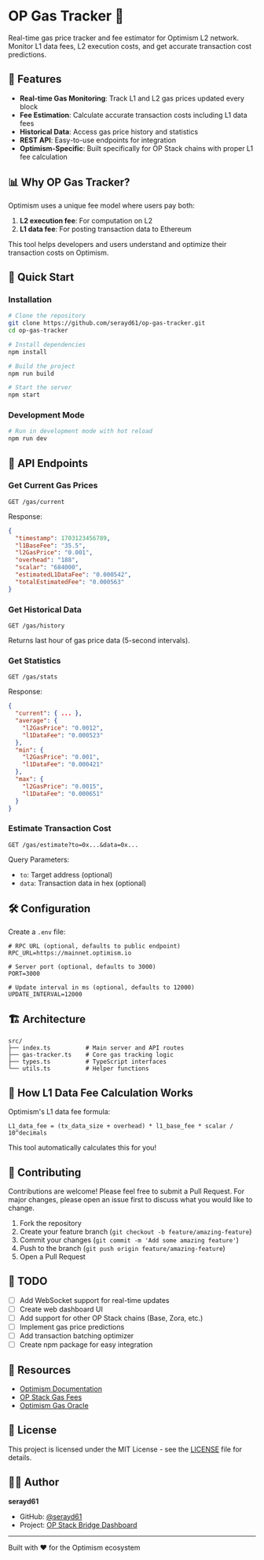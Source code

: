 # OP Gas Tracker 🚀

Real-time gas price tracker and fee estimator for Optimism L2 network. Monitor L1 data fees, L2 execution costs, and get accurate transaction cost predictions.

## 🌟 Features

- **Real-time Gas Monitoring**: Track L1 and L2 gas prices updated every block
- **Fee Estimation**: Calculate accurate transaction costs including L1 data fees
- **Historical Data**: Access gas price history and statistics
- **REST API**: Easy-to-use endpoints for integration
- **Optimism-Specific**: Built specifically for OP Stack chains with proper L1 fee calculation

## 📊 Why OP Gas Tracker?

Optimism uses a unique fee model where users pay both:
1. **L2 execution fee**: For computation on L2
2. **L1 data fee**: For posting transaction data to Ethereum

This tool helps developers and users understand and optimize their transaction costs on Optimism.

## 🚀 Quick Start

### Installation

```bash
# Clone the repository
git clone https://github.com/serayd61/op-gas-tracker.git
cd op-gas-tracker

# Install dependencies
npm install

# Build the project
npm run build

# Start the server
npm start
```

### Development Mode

```bash
# Run in development mode with hot reload
npm run dev
```

## 📡 API Endpoints

### Get Current Gas Prices
```http
GET /gas/current
```

Response:
```json
{
  "timestamp": 1703123456789,
  "l1BaseFee": "35.5",
  "l2GasPrice": "0.001",
  "overhead": "188",
  "scalar": "684000",
  "estimatedL1DataFee": "0.000542",
  "totalEstimatedFee": "0.000563"
}
```

### Get Historical Data
```http
GET /gas/history
```
Returns last hour of gas price data (5-second intervals).

### Get Statistics
```http
GET /gas/stats
```

Response:
```json
{
  "current": { ... },
  "average": {
    "l2GasPrice": "0.0012",
    "l1DataFee": "0.000523"
  },
  "min": {
    "l2GasPrice": "0.001",
    "l1DataFee": "0.000421"
  },
  "max": {
    "l2GasPrice": "0.0015",
    "l1DataFee": "0.000651"
  }
}
```

### Estimate Transaction Cost
```http
GET /gas/estimate?to=0x...&data=0x...
```

Query Parameters:
- `to`: Target address (optional)
- `data`: Transaction data in hex (optional)

## 🛠️ Configuration

Create a `.env` file:

```env
# RPC URL (optional, defaults to public endpoint)
RPC_URL=https://mainnet.optimism.io

# Server port (optional, defaults to 3000)
PORT=3000

# Update interval in ms (optional, defaults to 12000)
UPDATE_INTERVAL=12000
```

## 🏗️ Architecture

```
src/
├── index.ts          # Main server and API routes
├── gas-tracker.ts    # Core gas tracking logic
├── types.ts          # TypeScript interfaces
└── utils.ts          # Helper functions
```

## 🧮 How L1 Data Fee Calculation Works

Optimism's L1 data fee formula:
```
L1_data_fee = (tx_data_size + overhead) * l1_base_fee * scalar / 10^decimals
```

This tool automatically calculates this for you!

## 🤝 Contributing

Contributions are welcome! Please feel free to submit a Pull Request. For major changes, please open an issue first to discuss what you would like to change.

1. Fork the repository
2. Create your feature branch (`git checkout -b feature/amazing-feature`)
3. Commit your changes (`git commit -m 'Add some amazing feature'`)
4. Push to the branch (`git push origin feature/amazing-feature`)
5. Open a Pull Request

## 📝 TODO

- [ ] Add WebSocket support for real-time updates
- [ ] Create web dashboard UI
- [ ] Add support for other OP Stack chains (Base, Zora, etc.)
- [ ] Implement gas price predictions
- [ ] Add transaction batching optimizer
- [ ] Create npm package for easy integration

## 🔗 Resources

- [Optimism Documentation](https://docs.optimism.io)
- [OP Stack Gas Fees](https://docs.optimism.io/stack/transactions/fees)
- [Optimism Gas Oracle](https://optimistic.etherscan.io/address/0x420000000000000000000000000000000000000F)

## 📄 License

This project is licensed under the MIT License - see the [LICENSE](LICENSE) file for details.

## 👨‍💻 Author

**serayd61**
- GitHub: [@serayd61](https://github.com/serayd61)
- Project: [OP Stack Bridge Dashboard](https://github.com/serayd61/op-stack-bridge-dashboard)

---

Built with ❤️ for the Optimism ecosystem